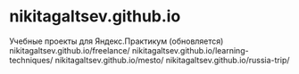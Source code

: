 # nikitagaltsev.github.io
Учебные проекты для Яндекс.Практикум (обновляется)
nikitagaltsev.github.io/freelance/
nikitagaltsev.github.io/learning-techniques/
nikitagaltsev.github.io/mesto/
nikitagaltsev.github.io/russia-trip/

